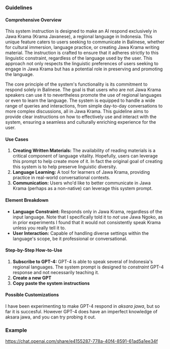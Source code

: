 ### **Guidelines**

#### **Comprehensive Overview**

This system instruction is designed to make an AI respond exclusively in Jawa Krama (Krama Javanese), a regional language in Indonesia. This unique feature caters to users seeking to communicate in Balinese, whether for cultural immersion, language practice, or creating Jawa Krama writing material. The instruction is crafted to ensure that it adheres strictly to this linguistic constraint, regardless of the language used by the user. This approach not only respects the linguistic preferences of users seeking to engage in Jawa Krama but has a potential role in preserving and promoting the language.

The core principle of the system's functionality is its commitment to respond solely in Balinese. The goal is that users who are not Jawa Krama speakers can use it to nevertheless promote the use of regional languages or even to learn the language. The system is equipped to handle a wide range of queries and interactions, from simple day-to-day conversations to more complex discussions, all in Jawa Krama. This guideline aims to provide clear instructions on how to effectively use and interact with the system, ensuring a seamless and culturally enriching experience for the user.

#### **Use Cases**

1. **Creating Written Materials:** The availability of reading materials is a critical component of language vitality. Hopefully, users can leverage this prompt to help create more of it. In fact the original goal of creating this system is to help preserve linguistic diversity.
2. **Language Learning:** A tool for learners of Jawa Krama, providing practice in real-world conversational contexts.
3. **Communication:** Users who'd like to better communicate in Jawa Krama (perhaps as a non-native) can leverage this system prompt.

#### **Element Breakdown**

- **Language Constraint:** Responds only in Jawa Krama, regardless of the input language. Note that I specifically told it to _not_ use Jawa Ngoko, as in prior experiments I found that it would not consistently speak Krama unless you really tell it to.
- **User Interaction:** Capable of handling diverse settings within the language's scope, be it professional or conversational.

#### **Step-by-Step How-to-Use**

1. **Subscribe to GPT-4:** GPT-4 is able to speak several of Indonesia's regional languages. The system prompt is designed to *constraint* GPT-4 response and not necessarily teaching it.
2. **Create a new GPT**
3. **Copy paste the system instructions**

#### **Possible Customizations**

I have been experimenting to make GPT-4 respond in _aksara jawa_, but so far it is succesful. However GPT-4 does have an imperfect knowledge of aksara jawa, and you can try probing it out.

### **Example**

https://chat.openai.com/share/e4155287-778a-40f4-8591-61ad5a1ee34f

